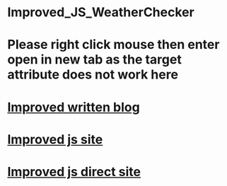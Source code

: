 # Improved_JS_WeatherChecker
# Please right click mouse then enter open in new tab as the target attribute does not work here
<h1><a href="https://medium.com/@seriouslydudelma/re-submitted-javascript-proj-1b146c8434a3" target="_blank"> Improved written blog </a></h1>
<h1><a href="https://github.com/scorpiofishingicecoffee/ImprovedJSWeatherChecker.github.io.git" target="_blank"> Improved js site </a> </h1>
<h1><a href="https://github.com/scorpiofishingicecoffee/ImprovedJSWeatherChecker.github.io"> Improved js direct site</a> </h1>

